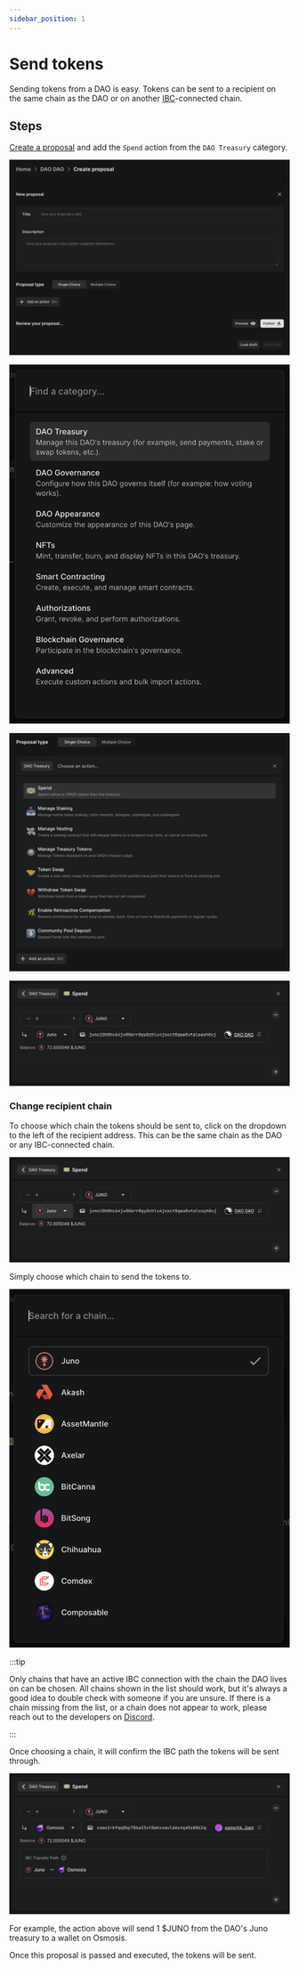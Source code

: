```yaml
---
sidebar_position: 1
---
```


# Send tokens

Sending tokens from a DAO is easy. Tokens can be sent to a recipient on the same chain as the DAO or on another [IBC](../../introduction/whats-a-blockchain#how-do-you-send-tokens-between-blockchains)-connected chain.

## Steps

[Create a proposal](../../dao-governance/proposals/how-to-create-a-proposal) and add the `Spend` action from the `DAO Treasury` category.

![Create proposal form](/img/features/proposals/single-choice-proposal.png)

![DAO Treasury category in Add an action modal](/img/how-to/add-action-modal-dao-treasury-category.png)

![Spend action in DAO Treasury category](/img/how-to/spend-action-dao-treasury-category.png)

![Spend action](/img/how-to/spend-action.png)

### Change recipient chain

To choose which chain the tokens should be sent to, click on the dropdown to the left of the recipient address. This can be the same chain as the DAO or any IBC-connected chain.

![Spend action recipient chain](/img/how-to/spend-action-recipient-chain.png)

Simply choose which chain to send the tokens to.

![Chain picker](/img/how-to/chain-picker.png)

:::tip

Only chains that have an active IBC connection with the chain the DAO lives on can be chosen. All chains shown in the list should work, but it's always a good idea to double check with someone if you are unsure. If there is a chain missing from the list, or a chain does not appear to work, please reach out to the developers on [Discord](https://discord.daodao.zone).

:::

Once choosing a chain, it will confirm the IBC path the tokens will be sent through.

![Spend action with IBC path](/img/how-to/spend-action-ibc.png)

For example, the action above will send 1 $JUNO from the DAO's Juno treasury to a wallet on Osmosis.

Once this proposal is passed and executed, the tokens will be sent.
